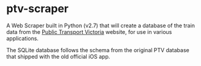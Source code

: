 ptv-scraper
===========

A Web Scraper built in Python (v2.7) that will create a database of the train data from the [Public Transport Victoria](http://ptv.vic.gov.au/) website, for use in various applications.

The SQLite database follows the schema from the original PTV database that shipped with the old official iOS app.
